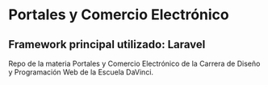 # Portales y Comercio Electrónico
## Framework principal utilizado: Laravel
Repo de la materia Portales y Comercio Electrónico de la Carrera de Diseño y Programación Web de la Escuela DaVinci. 
